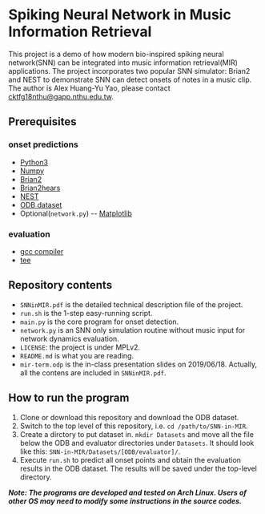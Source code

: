 # Spiking Neural Network in Music Information Retrieval
This project is a demo of how modern bio-inspired spiking neural network(SNN) can be integrated into music information retrieval(MIR) applications. The project incorporates two popular SNN simulator: Brian2 and NEST to demonstrate SNN can detect onsets of notes in a music clip. The author is Alex Huang-Yu Yao, please contact <cktfg18nthu@gapp.nthu.edu.tw>.

## Prerequisites
### onset predictions
* [Python3](https://www.python.org/)
* [Numpy](https://www.numpy.org/)
* [Brian2](https://brian2.readthedocs.io/en/stable/)
* [Brian2hears](https://brian2hears.readthedocs.io/en/stable/)
* [NEST](https://nest-simulator.readthedocs.io/en/latest/index.html)
* [ODB dataset](https://grfia.dlsi.ua.es/cm/worklines/pertusa/onset/)
* Optional(`network.py`) -- [Matplotlib](https://matplotlib.org/)
### evaluation
* [gcc compiler](https://gcc.gnu.org/)
* [tee](http://pubs.opengroup.org/onlinepubs/9699919799/utilities/tee.html)

## Repository contents
* `SNNinMIR.pdf` is the detailed technical description file of the project.
* `run.sh` is the 1-step easy-running script.
* `main.py` is the core program for onset detection.
* `network.py` is an SNN only simulation routine without music input for network dynamics evaluation.
* `LICENSE`: the project is under MPLv2.
* `README.md` is what you are reading.
* `mir-term.odp` is the in-class presentation slides on 2019/06/18. Actually, all the contens are included in `SNNinMIR.pdf`.

## How to run the program
1. Clone or download this repository and download the ODB dataset.
2. Switch to the top level of this repository, i.e. `cd /path/to/SNN-in-MIR`.
3. Create a dirctory to put dataset in. `mkdir Datasets` and move all the file below the ODB and evaluator directories under `Datasets`. It should look like this: `SNN-in-MIR/Datasets/[ODB/evaluator]/`.
4. Execute `run.sh` to predict all onset points and obtain the evaluation results in the ODB dataset. The results will be saved under the top-level directory.

___Note: The programs are developed and tested on Arch Linux. Users of other OS may need to modify some instructions in the source codes.___